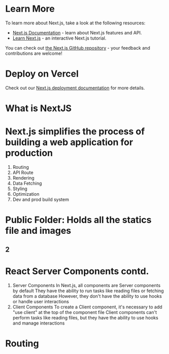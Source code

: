 # Learn More

To learn more about Next.js, take a look at the following resources:

- [Next.js Documentation](https://nextjs.org/docs) - learn about Next.js features and API.
- [Learn Next.js](https://nextjs.org/learn) - an interactive Next.js tutorial.

You can check out [the Next.js GitHub repository](https://github.com/vercel/next.js/) - your feedback and contributions are welcome!

# Deploy on Vercel

Check out our [Next.js deployment documentation](https://nextjs.org/docs/deployment) for more details.

# What is NextJS

# Next.js simplifies the process of building a web application for production

1. Routing
2. API Route
3. Rendering
4. Data Fetching
5. Styling
6. Optimization
7. Dev and prod build system

# Public Folder: Holds all the statics file and images

## 2

# React Server Components contd.

1. Server Components
   In Next.js, all components are Server components by default
   They have the ability to run tasks like reading files or fetching data from a
   database
   However, they don't have the ability to use hooks or handle user interactions
2. Client Components
   To create a Client component, it's necessary to add "use client" at the top of
   the component file
   Client components can't perform tasks like reading files, but they have the
   ability to use hooks and manage interactions

# Routing
